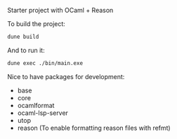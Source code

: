 Starter project with OCaml + Reason

To build the project:
```sh
dune build
```

And to run it:
```sh
dune exec ./bin/main.exe
```

Nice to have packages for development:
- base
- core
- ocamlformat
- ocaml-lsp-server
- utop
- reason (To enable formatting reason files with refmt)
